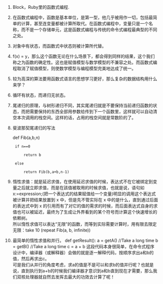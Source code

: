 1. Block，Ruby里的函数式编程.

2. 在函数式编程中，函数是基本单位，是第一型，他几乎被用作一切，包括最简单的计算，甚至连变量都被计算所取代。在函数式编程中，变量只是一个名称，而不是一个存储单元，这是函数式编程与传统的命令式编程最典型的不同之处。

3. 对象中有状态，而函数式中状态则被计算所代替。

4. f(x) = y，那么这个函数无论在什么场景下，都会得到同样的结果，这个我们称之为函数的确定性。这也是赋值模型与数学模型的不兼容之处。而函数式编程取消了赋值模型，则使数学模型与编程模型完美地达成了统一。

5. 较为高深的算法要用函数式语言的思想学习更好，那么复杂的数据结构用什么来学？

6. 循环有状态，而递归无状态。

7. 尾递归的原理，与树形递归不同，其实尾递归就是不要保持当前递归函数的状态，而把需要保持的东西全部用参数给传到下一个函数里，这样就可以自动清空本次调用的栈空间。这样的话，占用的栈空间就是常数阶的了。

8. 斐波那契尾递归的写法

	def Fib(a,b,n)

		if n==0

			return b 

		else 

			return Fib(b,a+b,n-1)


9. 惰性求值：就是延迟求值，在使用延迟求值的时候，表达式不在它被绑定到变量之后就立即求值，而是在該值被取用的时候求值，也就是说，语句如x:=expression;(把一个表达式的结果赋值给一个变量)明显的调用这个表达式被计算并把结果放置到
x 中，但是先不管实际在 x 中的是什么，直到通过后面的表达式中到 x 的引用而有了对它的值的需求的时候，而后面表达式自身的求值也可以被延迟，最终为了生成让外界看到的某个符号而计算这个快速增长的依赖树。  
所以惰性求值可以表达“无限”的函数，而等到实际需要计算时，用有限去限定无限：take 10 (repeat Fib(a, b, infinite))

10. 最简单的惰性求值和并行。
	def getResult(): 
	    a = getA()   //Take a long time 
	    b = getB()   //Take a long time 
	    c = a + b
这段代码本身很简单，在命令式程序设计中，编译器（或解释器）会做的就是逐一解释代码，按顺序求出a和b的值，然后再求出c。  
可是我们从并行的角度考虑，求a的值是不是可以和求b的值并行呢？也就是说，直到执行到a+b的时候我们编译器才意识到a和b直到现在才需要，那么我们双核处理器就自然去发挥去最大的功效去计算了呢！  
